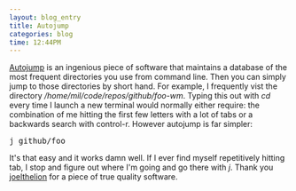 ```yaml
---
layout: blog_entry 
title: Autojump
categories: blog
time: 12:44PM
---
```

[Autojump](http://github.com/joelthelion/autojump) is an ingenious piece of software that maintains a database of the most frequent directories you use from command line. Then you can simply jump to those directories by short hand. For example, I frequently vist the directory */home/mil/code/repos/github/foo-wm*. Typing this out with *cd* every time I launch a new terminal would normally either require: the combination of me hitting the first few letters with a lot of tabs or a backwards search with control-r. However autojump is far simpler:

<pre class="sh_c">
j github/foo
</pre>

It's that easy and it works damn well. If I ever find myself repetitively hitting tab, I stop and figure out where I'm going and go there with *j*. Thank you [joelthelion](http://github.com/joelthelion) for a piece of true quality software.
